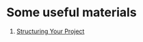 # Some useful materials

1. [Structuring Your Project](https://github.com/lcy-seso/Carrot/blob/develop/benchmarks/rnnlm/tf_model/data_reader.py)
